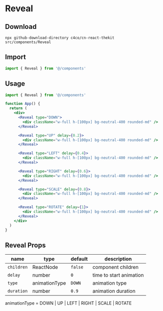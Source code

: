 # Reveal

## Download

```
npx github-download-directory c4co/cn-react-thekit src/components/Reveal
```

## Import

```jsx
import { Reveal } from '@/components'
```

## Usage

```jsx
import { Reveal } from '@/components'

function App() {
  return (
    <div>
      <Reveal type="DOWN">
        <div className="w-full h-[100px] bg-neutral-400 rounded-md" />
      </Reveal>

      <Reveal type="UP" delay={0.2}>
        <div className="w-full h-[100px] bg-neutral-400 rounded-md" />
      </Reveal>

      <Reveal type="LEFT" delay={0.4}>
        <div className="w-full h-[100px] bg-neutral-400 rounded-md" />
      </Reveal>

      <Reveal type="RIGHT" delay={0.6}>
        <div className="w-full h-[100px] bg-neutral-400 rounded-md" />
      </Reveal>

      <Reveal type="SCALE" delay={0.8}>
        <div className="w-full h-[100px] bg-neutral-400 rounded-md" />
      </Reveal>

      <Reveal type="ROTATE" delay={1}>
        <div className="w-full h-[100px] bg-neutral-400 rounded-md" />
      </Reveal>
    </div>
  )
}
```

## Reveal Props

| name       | type          | default | description             |
| ---------- | ------------- | ------- | ----------------------- |
| `children` | ReactNode     | `false` | component children      |
| `delay`    | number        | `0`     | time to start animation |
| `type`     | animationType | `DOWN`  | animation type          |
| `duration` | number        | `0.9`   | animation duration      |

animationType = DOWN | UP | LEFT | RIGHT | SCALE | ROTATE
